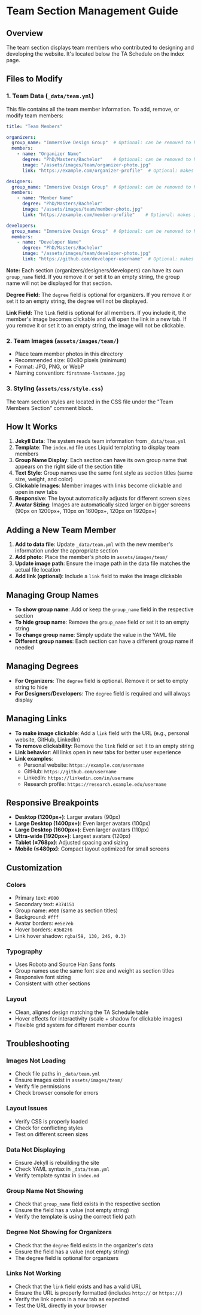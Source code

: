# Team Section Management Guide

## Overview
The team section displays team members who contributed to designing and developing the website. It's located below the TA Schedule on the index page.

## Files to Modify

### 1. Team Data (`_data/team.yml`)
This file contains all the team member information. To add, remove, or modify team members:

```yaml
title: "Team Members"

organizers:
  group_name: "Immersive Design Group"  # Optional: can be removed to hide group name
  members:
    - name: "Organizer Name"
      degree: "PhD/Masters/Bachelor"    # Optional: can be removed to hide degree
      image: "/assets/images/team/organizer-photo.jpg"
      link: "https://example.com/organizer-profile"  # Optional: makes image clickable

designers:
  group_name: "Immersive Design Group"  # Optional: can be removed to hide group name
  members:
    - name: "Member Name"
      degree: "PhD/Masters/Bachelor"
      image: "/assets/images/team/member-photo.jpg"
      link: "https://example.com/member-profile"    # Optional: makes image clickable

developers:
  group_name: "Immersive Design Group"  # Optional: can be removed to hide group name
  members:
    - name: "Developer Name"
      degree: "PhD/Masters/Bachelor"
      image: "/assets/images/team/developer-photo.jpg"
      link: "https://github.com/developer-username"  # Optional: makes image clickable
```

**Note:** Each section (organizers/designers/developers) can have its own `group_name` field. If you remove it or set it to an empty string, the group name will not be displayed for that section.

**Degree Field:** The `degree` field is optional for organizers. If you remove it or set it to an empty string, the degree will not be displayed.

**Link Field:** The `link` field is optional for all members. If you include it, the member's image becomes clickable and will open the link in a new tab. If you remove it or set it to an empty string, the image will not be clickable.

### 2. Team Images (`assets/images/team/`)
- Place team member photos in this directory
- Recommended size: 80x80 pixels (minimum)
- Format: JPG, PNG, or WebP
- Naming convention: `firstname-lastname.jpg`

### 3. Styling (`assets/css/style.css`)
The team section styles are located in the CSS file under the "Team Members Section" comment block.

## How It Works

1. **Jekyll Data**: The system reads team information from `_data/team.yml`
2. **Template**: The `index.md` file uses Liquid templating to display team members
3. **Group Name Display**: Each section can have its own group name that appears on the right side of the section title
4. **Text Style**: Group names use the same font style as section titles (same size, weight, and color)
5. **Clickable Images**: Member images with links become clickable and open in new tabs
6. **Responsive**: The layout automatically adjusts for different screen sizes
7. **Avatar Sizing**: Images are automatically sized larger on bigger screens (90px on 1200px+, 110px on 1600px+, 120px on 1920px+)

## Adding a New Team Member

1. **Add to data file**: Update `_data/team.yml` with the new member's information under the appropriate section
2. **Add photo**: Place the member's photo in `assets/images/team/`
3. **Update image path**: Ensure the image path in the data file matches the actual file location
4. **Add link (optional)**: Include a `link` field to make the image clickable

## Managing Group Names

- **To show group name**: Add or keep the `group_name` field in the respective section
- **To hide group name**: Remove the `group_name` field or set it to an empty string
- **To change group name**: Simply update the value in the YAML file
- **Different group names**: Each section can have a different group name if needed

## Managing Degrees

- **For Organizers**: The `degree` field is optional. Remove it or set to empty string to hide
- **For Designers/Developers**: The `degree` field is required and will always display

## Managing Links

- **To make image clickable**: Add a `link` field with the URL (e.g., personal website, GitHub, LinkedIn)
- **To remove clickability**: Remove the `link` field or set it to an empty string
- **Link behavior**: All links open in new tabs for better user experience
- **Link examples**:
  - Personal website: `https://example.com/username`
  - GitHub: `https://github.com/username`
  - LinkedIn: `https://linkedin.com/in/username`
  - Research profile: `https://research.example.edu/username`

## Responsive Breakpoints

- **Desktop (1200px+)**: Larger avatars (90px)
- **Large Desktop (1400px+)**: Even larger avatars (100px)
- **Large Desktop (1600px+)**: Even larger avatars (110px)
- **Ultra-wide (1920px+)**: Largest avatars (120px)
- **Tablet (≤768px)**: Adjusted spacing and sizing
- **Mobile (≤480px)**: Compact layout optimized for small screens

## Customization

### Colors
- Primary text: `#000`
- Secondary text: `#374151`
- Group name: `#000` (same as section titles)
- Background: `#fff`
- Avatar borders: `#e5e7eb`
- Hover borders: `#3b82f6`
- Link hover shadow: `rgba(59, 130, 246, 0.3)`

### Typography
- Uses Roboto and Source Han Sans fonts
- Group names use the same font size and weight as section titles
- Responsive font sizing
- Consistent with other sections

### Layout
- Clean, aligned design matching the TA Schedule table
- Hover effects for interactivity (scale + shadow for clickable images)
- Flexible grid system for different member counts

## Troubleshooting

### Images Not Loading
- Check file paths in `_data/team.yml`
- Ensure images exist in `assets/images/team/`
- Verify file permissions
- Check browser console for errors

### Layout Issues
- Verify CSS is properly loaded
- Check for conflicting styles
- Test on different screen sizes

### Data Not Displaying
- Ensure Jekyll is rebuilding the site
- Check YAML syntax in `_data/team.yml`
- Verify template syntax in `index.md`

### Group Name Not Showing
- Check that `group_name` field exists in the respective section
- Ensure the field has a value (not empty string)
- Verify the template is using the correct field path

### Degree Not Showing for Organizers
- Check that the `degree` field exists in the organizer's data
- Ensure the field has a value (not empty string)
- The degree field is optional for organizers

### Links Not Working
- Check that the `link` field exists and has a valid URL
- Ensure the URL is properly formatted (includes `http://` or `https://`)
- Verify the link opens in a new tab as expected
- Test the URL directly in your browser

